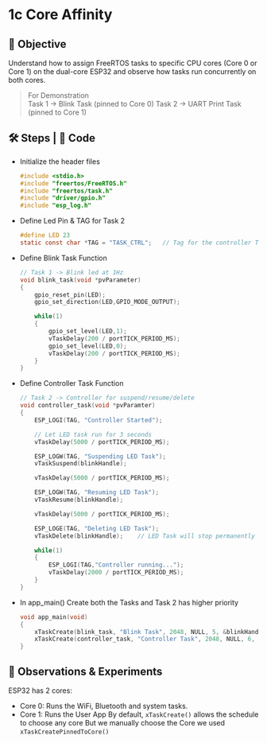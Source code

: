 # 1c Core Affinity

## 🎯 Objective
Understand how to assign FreeRTOS tasks to specific CPU cores (Core 0 or Core 1) on the dual-core ESP32
and observe how tasks run concurrently on both cores.

> For Demonstration  
> Task 1 -> Blink Task (pinned to Core 0)
> Task 2 -> UART Print Task (pinned to Core 1)  

## 🛠 Steps | 📝 Code 
- Initialize the header files
  ```c
  #include <stdio.h>
  #include "freertos/FreeRTOS.h"
  #include "freertos/task.h"
  #include "driver/gpio.h"
  #include "esp_log.h"
  ```
- Define Led Pin & TAG for Task 2
  ```c
  #define LED 23
  static const char *TAG = "TASK_CTRL";   // Tag for the controller Task
  ```
- Define Blink Task Function
  ```c
  // Task 1 -> Blink led at 1Hz
  void blink_task(void *pvParameter)
  {
      gpio_reset_pin(LED);
      gpio_set_direction(LED,GPIO_MODE_OUTPUT);
  
      while(1)
      {
          gpio_set_level(LED,1);
          vTaskDelay(200 / portTICK_PERIOD_MS);
          gpio_set_level(LED,0);
          vTaskDelay(200 / portTICK_PERIOD_MS);
      }
  }
  ```
- Define Controller Task Function
  ```c
  // Task 2 -> Controller for suspend/resume/delete
  void controller_task(void *pvParamter)
  {
      ESP_LOGI(TAG, "Controller Started");
  
      // Let LED task run for 3 seconds
      vTaskDelay(5000 / portTICK_PERIOD_MS);
  
      ESP_LOGW(TAG, "Suspending LED Task");
      vTaskSuspend(blinkHandle);
  
      vTaskDelay(5000 / portTICK_PERIOD_MS);
  
      ESP_LOGW(TAG, "Resuming LED Task");
      vTaskResume(blinkHandle);
  
      vTaskDelay(5000 / portTICK_PERIOD_MS);
  
      ESP_LOGE(TAG, "Deleting LED Task");
      vTaskDelete(blinkHandle);    // LED Task will stop permanently
  
      while(1)
      {
          ESP_LOGI(TAG,"Controller running...");
          vTaskDelay(2000 / portTICK_PERIOD_MS);
      }
  }
  ``` 
- In app_main() Create both the Tasks and Task 2 has higher priority
  ```c
  void app_main(void)
  {
      xTaskCreate(blink_task, "Blink Task", 2048, NULL, 5, &blinkHandle);
      xTaskCreate(controller_task, "Controller Task", 2048, NULL, 6, NULL);
  }
  ```

## 👀 Observations & Experiments
ESP32 has 2 cores:  
- Core 0: Runs the WiFi, Bluetooth and system tasks.
- Core 1: Runs the User App
By default, `xTaskCreate()` allows the schedule to choose any core But we manually choose the Core we used `xTaskCreatePinnedToCore()` 






